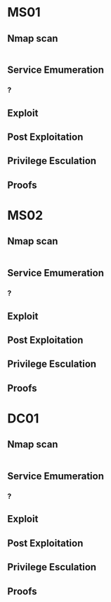# MS01
## Nmap scan
```
```
## Service Emumeration
### ?
## Exploit
## Post Exploitation
## Privilege Esculation
## Proofs

# MS02
## Nmap scan
```
```
## Service Emumeration
### ?
## Exploit
## Post Exploitation
## Privilege Esculation
## Proofs

# DC01
## Nmap scan
```
```
## Service Emumeration
### ?
## Exploit
## Post Exploitation
## Privilege Esculation
## Proofs